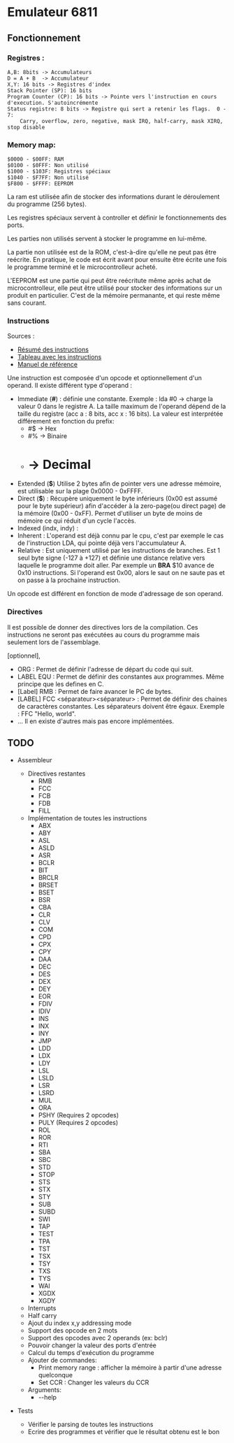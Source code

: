 # Emulateur 6811

## Fonctionnement

### Registres :
    A,B: 8bits -> Accumulateurs
    D = A + B  -> Accumulateur
    X,Y: 16 bits -> Registres d'index
    Stack Pointer (SP): 16 bits
    Program Counter (CP): 16 bits -> Pointe vers l'instruction en cours d'execution. S'autoincrémente
    Status registre: 8 bits -> Registre qui sert a retenir les flags.  0 - 7:
        Carry, overflow, zero, negative, mask IRQ, half-carry, mask XIRQ, stop disable

### Memory map:
    $0000 - $00FF: RAM
    $0100 - $0FFF: Non utilisé
    $1000 - $103F: Registres spéciaux
    $1040 - $F7FF: Non utilisé
    $F800 - $FFFF: EEPROM

La ram est utilisée afin de stocker des informations durant le déroulement du programme (256 bytes).

Les registres spéciaux servent à controller et définir le fonctionnements des ports.

Les parties non utilisés servent à stocker le programme en lui-même.

La partie non utilisée est de la ROM, c'est-à-dire qu'elle ne peut pas être reécrite. En pratique, le code est écrit avant pour ensuite être écrite une fois le programme terminé et le microcontrolleur acheté.

L'EEPROM est une partie qui peut être reécritute même après achat de microcontrolleur, elle peut être utilisé pour stocker des informations sur un produit en particulier. C'est de la mémoire permanante, et qui reste même sans courant.

### Instructions

Sources :
- [Résumé des instructions](http://www.science.smith.edu/dftwiki/images/9/9e/CSC270_Assembly_Instructions.pdf)
- [Tableau avec les instructions](http://www.dee.ufrj.br/microproc/HC11/68hc11ur.pdf)
- [Manuel de référence](https://www.nxp.com/docs/en/reference-manual/M68HC11RM.pdf)

Une instruction est composée d'un opcode et optionnellement d'un operand.
Il existe différent type d'operand :

- Immediate (**#**) : définie une constante.
Exemple : lda #0 -> charge la valeur 0 dans le registre A. La taille maximum de l'operand dépend de la taille du registre (acc a : 8 bits, acc x : 16 bits). La valeur est interprétée différement en fonction du prefix:
    - #$ -> Hex
    - #% -> Binaire
    - #  -> Decimal
- Extended (**$**) Utilise 2 bytes afin de pointer vers une adresse mémoire, est utilisable sur la plage 0x0000 - 0xFFFF.
- Direct (**$**) : Récupère uniquement le byte inférieurs (0x00 est assumé pour le byte supérieur) afin d'accéder à la zero-page(ou direct page) de la mémoire (0x00 - 0xFF). Permet d'utiliser un byte de moins de mémoire ce qui réduit d'un cycle l'accès.
- Indexed (indx, indy) :
- Inherent : L'operand est déjà connu par le cpu, c'est par exemple le cas de l'instruction LDA, qui pointe déjà vers l'accumulateur A.
- Relative : Est uniquement utilisé par les instructions de branches. Est 1 seul byte signe (-127 à +127) et définie une distance relative vers laquelle le programme doit aller. Par exemple un **BRA** $10 avance de 0x10 instructions. Si l'operand est 0x00, alors le saut on ne saute pas et on passe à la prochaine instruction.

Un opcode est différent en fonction de mode d'adressage de son operand.

### Directives
Il est possible de donner des directives lors de la compilation. Ces instructions ne seront pas exécutées au cours du programme mais seulement lors de l'assemblage.

[optionnel], <obligatoire>

- ORG <expression> : Permet de définir l'adresse de départ du code qui suit.
- LABEL EQU <expression> : Permet de définir des constantes aux programmes. Même principe que les defines en C.
- [Label] RMB <expression> : Permet de faire avancer le PC de <expression> bytes.
- [LABEL] FCC <séparateur><string><séparateur> : Permet de définir des chaines de caractères constantes. Les séparateurs doivent être égaux. Exemple : FFC "Hello, world".
- ... Il en existe d'autres mais pas encore implémentées.

## TODO
- Assembleur
    - Directives restantes
        - RMB
        - FCC
        - FCB
        - FDB
        - FILL
    - Implémentation de toutes les instructions
        - ABX
        - ABY
        - ASL
        - ASLD
        - ASR
        - BCLR
        - BIT
        - BRCLR
        - BRSET
        - BSET
        - BSR
        - CBA
        - CLR
        - CLV
        - COM
        - CPD
        - CPX
        - CPY
        - DAA
        - DEC
        - DES
        - DEX
        - DEY
        - EOR
        - FDIV
        - IDIV
        - INS
        - INX
        - INY
        - JMP
        - LDD
        - LDX
        - LDY
        - LSL
        - LSLD
        - LSR
        - LSRD
        - MUL
        - ORA
        - PSHY (Requires 2 opcodes)
        - PULY (Requires 2 opcodes)
        - ROL
        - ROR
        - RTI
        - SBA
        - SBC
        - STD
        - STOP
        - STS
        - STX
        - STY
        - SUB
        - SUBD
        - SWI
        - TAP
        - TEST
        - TPA
        - TST
        - TSX
        - TSY
        - TXS
        - TYS
        - WAI
        - XGDX
        - XGDY
    - Interrupts
    - Half carry
    - Ajout du index x,y addressing mode
    - Support des opcode en 2 mots
    - Support des opcodes avec 2 operands (ex: bclr)
    - Pouvoir changer la valeur des ports d'entrée
    - Calcul du temps d'exécution du programme
    - Ajouter de commandes:
        - Print memory range : afficher la mémoire à partir d'une adresse quelconque
        - Set CCR : Changer les valeurs du CCR
    - Arguments:
        - --help

- Tests
    - Vérifier le parsing de toutes les instructions
    - Ecrire des programmes et vérifier que le résultat obtenu est le bon
